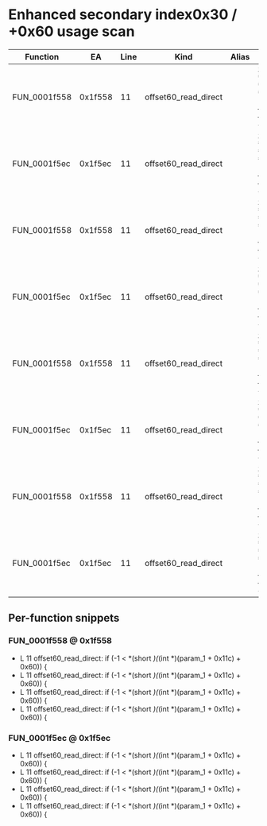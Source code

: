 # Enhanced secondary index0x30 / +0x60 usage scan

| Function | EA | Line | Kind | Alias | Source |
|----------|----|------|------|-------|--------|
| FUN_0001f558 | 0x1f558 | 11 | offset60_read_direct |  | `if (-1 < *(short *)(*(int *)(param_1 + 0x11c) + 0x60)) {` |
| FUN_0001f5ec | 0x1f5ec | 11 | offset60_read_direct |  | `if (-1 < *(short *)(*(int *)(param_1 + 0x11c) + 0x60)) {` |
| FUN_0001f558 | 0x1f558 | 11 | offset60_read_direct |  | `if (-1 < *(short *)(*(int *)(param_1 + 0x11c) + 0x60)) {` |
| FUN_0001f5ec | 0x1f5ec | 11 | offset60_read_direct |  | `if (-1 < *(short *)(*(int *)(param_1 + 0x11c) + 0x60)) {` |
| FUN_0001f558 | 0x1f558 | 11 | offset60_read_direct |  | `if (-1 < *(short *)(*(int *)(param_1 + 0x11c) + 0x60)) {` |
| FUN_0001f5ec | 0x1f5ec | 11 | offset60_read_direct |  | `if (-1 < *(short *)(*(int *)(param_1 + 0x11c) + 0x60)) {` |
| FUN_0001f558 | 0x1f558 | 11 | offset60_read_direct |  | `if (-1 < *(short *)(*(int *)(param_1 + 0x11c) + 0x60)) {` |
| FUN_0001f5ec | 0x1f5ec | 11 | offset60_read_direct |  | `if (-1 < *(short *)(*(int *)(param_1 + 0x11c) + 0x60)) {` |


## Per-function snippets

### FUN_0001f558 @ 0x1f558

- L  11 offset60_read_direct: if (-1 < *(short *)(*(int *)(param_1 + 0x11c) + 0x60)) {
- L  11 offset60_read_direct: if (-1 < *(short *)(*(int *)(param_1 + 0x11c) + 0x60)) {
- L  11 offset60_read_direct: if (-1 < *(short *)(*(int *)(param_1 + 0x11c) + 0x60)) {
- L  11 offset60_read_direct: if (-1 < *(short *)(*(int *)(param_1 + 0x11c) + 0x60)) {

### FUN_0001f5ec @ 0x1f5ec

- L  11 offset60_read_direct: if (-1 < *(short *)(*(int *)(param_1 + 0x11c) + 0x60)) {
- L  11 offset60_read_direct: if (-1 < *(short *)(*(int *)(param_1 + 0x11c) + 0x60)) {
- L  11 offset60_read_direct: if (-1 < *(short *)(*(int *)(param_1 + 0x11c) + 0x60)) {
- L  11 offset60_read_direct: if (-1 < *(short *)(*(int *)(param_1 + 0x11c) + 0x60)) {

